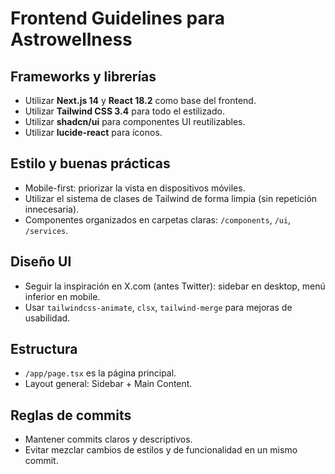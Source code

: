 # Frontend Guidelines para Astrowellness

## Frameworks y librerías
- Utilizar **Next.js 14** y **React 18.2** como base del frontend.
- Utilizar **Tailwind CSS 3.4** para todo el estilizado.
- Utilizar **shadcn/ui** para componentes UI reutilizables.
- Utilizar **lucide-react** para íconos.

## Estilo y buenas prácticas
- Mobile-first: priorizar la vista en dispositivos móviles.
- Utilizar el sistema de clases de Tailwind de forma limpia (sin repetición innecesaria).
- Componentes organizados en carpetas claras: `/components`, `/ui`, `/services`.

## Diseño UI
- Seguir la inspiración en X.com (antes Twitter): sidebar en desktop, menú inferior en mobile.
- Usar `tailwindcss-animate`, `clsx`, `tailwind-merge` para mejoras de usabilidad.

## Estructura
- `/app/page.tsx` es la página principal.
- Layout general: Sidebar + Main Content.

## Reglas de commits
- Mantener commits claros y descriptivos.
- Evitar mezclar cambios de estilos y de funcionalidad en un mismo commit.
